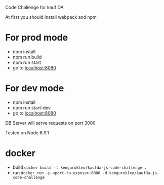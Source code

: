 Code Challenge for kauf DA

At first you should install webpack and npm

# For prod mode
* npm install
* npm run build
* npm run start
* go to [localhost:8080](http://localhost:8080)

# For dev mode
* npm install
* npm run start-dev
* go to [localhost:8080](http://localhost:8080)

DB Server will serve requests on port 3000

Tested on Node 6.9.1

# docker
* build `docker build -t kengurukleo/kaufda-js-code-challenge .`
* run `docker run -p <port-to-expose>:8080 -d kengurukleo/kaufda-js-code-challenge`
